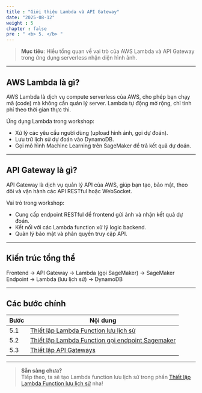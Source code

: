 ```yaml
---
title : "Giới thiệu Lambda và API Gateway"
date: "2025-08-12"
weight : 5
chapter : false
pre : " <b> 5. </b> "
---
```


> **Mục tiêu**: Hiểu tổng quan về vai trò của AWS Lambda và API Gateway trong ứng dụng serverless nhận diện hình ảnh.

---

## AWS Lambda là gì?

AWS Lambda là dịch vụ compute serverless của AWS, cho phép bạn chạy mã (code) mà không cần quản lý server. Lambda tự động mở rộng, chỉ tính phí theo thời gian thực thi.

Ứng dụng Lambda trong workshop:
- Xử lý các yêu cầu người dùng (upload hình ảnh, gọi dự đoán).
- Lưu trữ lịch sử dự đoán vào DynamoDB.
- Gọi mô hình Machine Learning trên SageMaker để trả kết quả dự đoán.

---

## API Gateway là gì?

API Gateway là dịch vụ quản lý API của AWS, giúp bạn tạo, bảo mật, theo dõi và vận hành các API RESTful hoặc WebSocket.

Vai trò trong workshop:
- Cung cấp endpoint RESTful để frontend gửi ảnh và nhận kết quả dự đoán.
- Kết nối với các Lambda function xử lý logic backend.
- Quản lý bảo mật và phân quyền truy cập API.

---

## Kiến trúc tổng thể

Frontend → API Gateway → Lambda (gọi SageMaker) → SageMaker Endpoint → Lambda (lưu lịch sử) → DynamoDB

---

## Các bước chính

| **Bước** | **Nội dung** |
|----------|--------------|
| 5.1 | [Thiết lập Lambda Function lưu lịch sử](/5-lambda-api-setup/5.1-create-lambda-save-history/) |
| 5.2 | [Thiết lập Lambda Function gọi endpoint Sagemaker](/5-lambda-api-setup/5.2-create-lambda-call-sagemaker/) |
| 5.3 | [Thiết lập API Gateways](/5-lambda-api-setup/5.3-create-api-gateway/) |

---

> **Sẵn sàng chưa?**  
> Tiếp theo, ta sẽ tạo Lambda function lưu lịch sử trong phần [Thiết lập Lambda Function lưu lịch sử](/5-lambda-api-setup/5.1-create-lambda-save-history/) nha!
